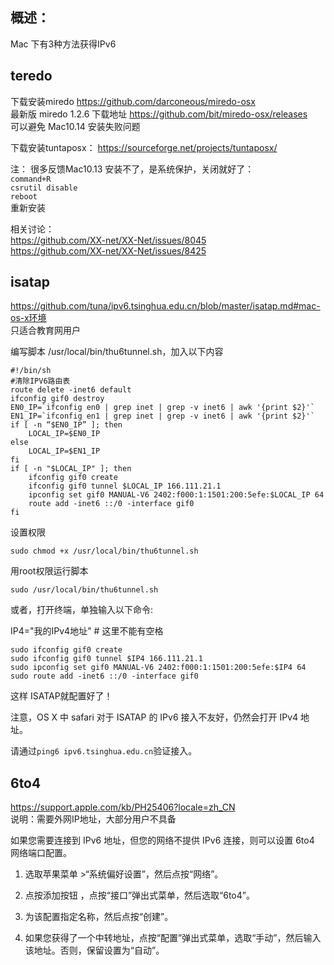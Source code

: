 ## 概述：
 Mac 下有3种方法获得IPv6


## teredo
下载安装miredo https://github.com/darconeous/miredo-osx    
最新版 miredo 1.2.6 下载地址 https://github.com/bit/miredo-osx/releases  
可以避免 Mac10.14 安装失败问题

下载安装tuntaposx： https://sourceforge.net/projects/tuntaposx/  

注： 很多反馈Mac10.13 安装不了，是系统保护，关闭就好了：   
`command+R`  
`csrutil disable`  
`reboot`  
重新安装  
 
相关讨论：   
https://github.com/XX-net/XX-Net/issues/8045  
https://github.com/XX-net/XX-Net/issues/8425  


## isatap
https://github.com/tuna/ipv6.tsinghua.edu.cn/blob/master/isatap.md#mac-os-x环境  
只适合教育网用户  

编写脚本 /usr/local/bin/thu6tunnel.sh，加入以下内容
```
#!/bin/sh 
#清除IPV6路由表 
route delete -inet6 default  
ifconfig gif0 destroy
EN0_IP=`ifconfig en0 | grep inet | grep -v inet6 | awk '{print $2}'` 
EN1_IP=`ifconfig en1 | grep inet | grep -v inet6 | awk '{print $2}'`  
if [ -n “$EN0_IP” ]; then 
    LOCAL_IP=$EN0_IP 
else 
    LOCAL_IP=$EN1_IP 
fi  
if [ -n "$LOCAL_IP" ]; then 
    ifconfig gif0 create
    ifconfig gif0 tunnel $LOCAL_IP 166.111.21.1 
    ipconfig set gif0 MANUAL-V6 2402:f000:1:1501:200:5efe:$LOCAL_IP 64
    route add -inet6 ::/0 -interface gif0
fi
```
设置权限

`sudo chmod +x /usr/local/bin/thu6tunnel.sh`

用root权限运行脚本

`sudo /usr/local/bin/thu6tunnel.sh`

或者，打开终端，单独输入以下命令:

IP4="我的IPv4地址"  # 这里不能有空格
```
sudo ifconfig gif0 create
sudo ifconfig gif0 tunnel $IP4 166.111.21.1
sudo ipconfig set gif0 MANUAL-V6 2402:f000:1:1501:200:5efe:$IP4 64
sudo route add -inet6 ::/0 -interface gif0
```

这样 ISATAP就配置好了！

注意，OS X 中 safari 对于 ISATAP 的 IPv6 接入不友好，仍然会打开 IPv4 地址。

 请通过`ping6 ipv6.tsinghua.edu.cn`验证接入。


## 6to4
https://support.apple.com/kb/PH25406?locale=zh_CN  
说明：需要外网IP地址，大部分用户不具备  

如果您需要连接到 IPv6 地址，但您的网络不提供 IPv6 连接，则可以设置 6to4 网络端口配置。

1. 选取苹果菜单 >“系统偏好设置”，然后点按“网络”。

1. 点按添加按钮 ，点按“接口”弹出式菜单，然后选取“6to4”。

1. 为该配置指定名称，然后点按“创建”。

1. 如果您获得了一个中转地址，点按“配置”弹出式菜单，选取“手动”，然后输入该地址。否则，保留设置为“自动”。
